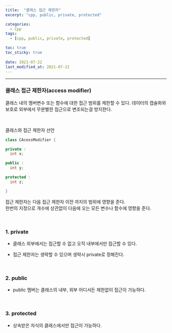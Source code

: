 ```yaml
---
title:  "클래스 접근 제한자"
excerpt: "cpp, public, private, protected"

categories:
  - Cpp
tags:
  - [cpp, public, private, protected]

toc: true
toc_sticky: true
 
date: 2021-07-22
last_modified_at: 2021-07-22
---  
```


***

### 클래스 접근 제한자(access modifier)  
클래스 내의 멤버변수 또는 함수에 대한 접근 범위를 제한할 수 있다. 데이터의 캡슐화와 보호로 외부에서 무분별한 접근으로 변조되는걸 방지한다.  

<br/>

클래스와 접근 제한자 선언

```cpp
class CAcessModifier {

private :
  int x;

public :
  int y;

protected :
  int z;

}
```  

접근 제한자는 다음 접근 제한자 이전 까지의 범위에 영향을 준다.  
한번의 지정으로 개수에 상관없이 다음에 오는 모든 변수나 함수에 영향을 준다.

<br/>

### 1. private
  * 클래스 외부에서는 접근할 수 없고 오직 내부에서만 접근할 수 있다.  
  
  * 접근 제한자는 생략할 수 있으며 생략시 private로 정해진다.  

<br/>

### 2. public  
  * public 멤버는 클래스의 내부, 외부 어디서든 제한없이 접근이 가능하다.  

<br/>

### 3. protected
  * 상속받은 자식의 클래스에서만 접근이 가능하다.